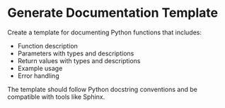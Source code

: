 # Generate Documentation Template

Create a template for documenting Python functions that includes:
- Function description
- Parameters with types and descriptions
- Return values with types and descriptions
- Example usage
- Error handling

The template should follow Python docstring conventions and be compatible with tools like Sphinx.